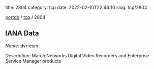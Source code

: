 title: 2804
category: tcp
date: 2022-02-10T22:46:10
slug: tcp/2804

[portdb](/) / [tcp](/category/tcp.html) / 2804


## IANA Data

_Name:_ dvr-esm

_Description:_ March Networks Digital Video Recorders and Enterprise Service Manager products

